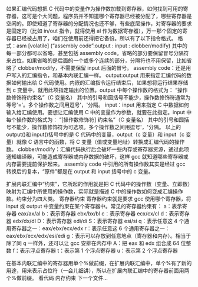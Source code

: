 如果汇编代码想把 C 代码中的变量作为操作数加载到寄存器，如何找到可用的寄存器，这可是个大问题，程序员并不知道哪个寄存器已经被分配了，哪些寄存器是空闲的。即使知道了寄存器的分配情况也还不够，有些底层操作，对寄存器的要求是固定的（比如 in/out 指令，就得使用 al 作为数据寄存器），万一那个固定的寄存器已经被占用了，咱们在使用前还得把它备份。所以有了以下指令格式。
格式：asm [volatile] (“assembly code”:output : input : clobber/modify)
其中的每一部分都可以省略，甚至包括 assembly code。省略的部分要保留冒号分隔符来占位，如果省略的是后面的一个或多个连续的部分，分隔符也不用保留，比如省略了 clobber/modify，不需要保留 input 后面的冒号。
assembly code：还是用户写入的汇编指令，和基本内联汇编一样。
output:output 用来指定汇编代码的数据如何输出给 C 代码使用。内嵌的汇编指令运行结束后，如果想将运行结果存储到 c 变量中，就用此项指定输出的位置。output 中每个操作数的格式为：
“操作数修饰符约束名”（C 变量名）
其中的引号和圆括号不能少，操作数修饰符通常为等号'='。多个操作数之间用逗号'，'分隔。
input：input 用来指定 C 中数据如何输入给汇编使用。要想让汇编使用 C 中的变量作为参数，就要在此指定。input 中每个操作数的格式为：
“[操作数修饰符] 约束名”（C 变量名）
其中的引号和圆括号不能少，操作数修饰符为可选项。多个操作数之间用逗号'，'分隔。
以上的 output()和 input()括号中的是 C 代码中的变量，output（c 变量）和 input（c 变量）就像 C 语言中的函数，将 C 变量（值或变量地址）转换成汇编代码的操作数。
clobber/modify：汇编代码执行后会破坏一些内存或寄存器资源，通过此项通知编译器，可能造成寄存器或内存数据的破坏，这样 gcc 就知道哪些寄存器或内存需要提前保护起来。
assembly code 中引用的所有操作数其实是经过 gcc 转换后的复本，“原件”都是在 output 和 input 括号中的 c 变量。

扩展内联汇编中“约束”，它所起的作用就是把 C 代码中的操作数（变量、立即数）映射为汇编中所使用的操作数，实际就是描述 C 中的操作数如何变成汇编操作数。约束分为四大类。
寄存器约束
寄存器约束就是要求 gcc 使用哪个寄存器，将 input 或 output 中变量约束在某个寄存器中。常见的寄存器约束有：
a：表示寄存器 eax/ax/al
b：表示寄存器 ebx/bx/bl
c：表示寄存器 ecx/cx/cl
d：表示寄存器 edx/dx/dl
D：表示寄存器 edi/di
S：表示寄存器 esi/si
q：表示任意这 4 个通用寄存器之一：eax/ebx/ecx/edx
r：表示任意这 6 个通用寄存器之一：eax/ebx/ecx/edx/esi/edi
g：表示可以存放到任意地点（寄存器和内存）。相当于除了同 q 一样外，还可以让 gcc 安排在内存中
A：把 eax 和 edx 组合成 64 位整数
f：表示浮点寄存器
t：表示第 1 个浮点寄存器
u：表示第 2 个浮点寄存器

在基本内联汇编中的寄存器用单个%做前缀，在扩展内联汇编中，单个%有了新的用途，用来表示占位符（一会儿细讲），所以在扩展内联汇编中的寄存器前面用两个%做前缀。
看代码
内存约束
下一个文件...